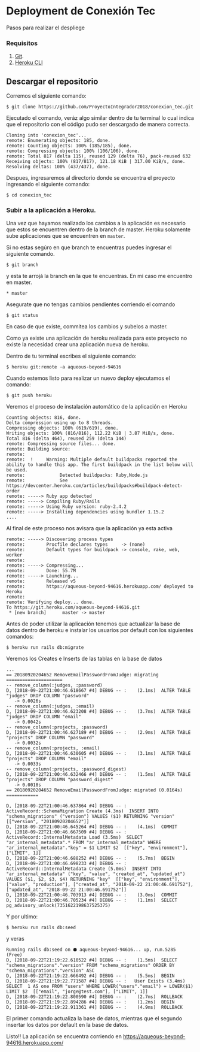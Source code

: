 # Deployment de Conexión Tec

Pasos para realizar el despliege

### Requisitos

1. [Git](https://git-scm.com/book/en/v2/Getting-Started-Installing-Git).
2. [Heroku CLI](https://devcenter.heroku.com/articles/heroku-cli#download-and-install)

## Descargar el repositorio

Corremos el siguiente comando:
```
$ git clone https://github.com/ProyectoIntegrador2018/conexion_tec.git
```

Ejecutado el comando, veráz algo similar dentro de tu terminal lo cual indica que el repositorio con el código pudo ser descargado de manera correcta.
```
Cloning into 'conexion_tec'...
remote: Enumerating objects: 185, done.
remote: Counting objects: 100% (185/185), done.
remote: Compressing objects: 100% (106/106), done.
remote: Total 817 (delta 115), reused 129 (delta 76), pack-reused 632
Receiving objects: 100% (817/817), 121.18 KiB | 317.00 KiB/s, done.
Resolving deltas: 100% (437/437), done.
```
Despues, ingresaremos al directorio donde se encuentra el proyecto ingresando el siguiente comando:
```
$ cd conexion_tec
```

### Subir a la aplicación a Heroku.

Una vez que hayamos realizado los cambios a la aplicación es necesario que estos se encuentren dentro de la branch de master. Heroku solamente sube aplicaciones que se encuentren en `master`.

Si no estas segúro en que branch te encuentras puedes ingresar el siguiente comando.
```
$ git branch
```
y esta te arrojá la branch en la que te encuentras. En mi caso me encuentro en master.
```
* master
```
Asegurate que no tengas cambios pendientes corriendo el comando 
```
$ git status
```
En caso de que existe, commitea los cambios y subelos a master.

Como ya existe una aplicación de heroku realizada para este proyecto no existe la necesidad crear una aplicación nueva de heroku.

Dentro de tu terminal escribes el siguiente comando:
```
$ heroku git:remote -a aqueous-beyond-94616
```
Cuando estemos listo para realizar un nuevo deploy ejecutamos el comando:
```
$ git push heroku
```
Veremos el proceso de instalación automático de la aplicación en Heroku
```
Counting objects: 816, done.
Delta compression using up to 8 threads.
Compressing objects: 100% (619/619), done.
Writing objects: 100% (816/816), 112.22 KiB | 3.87 MiB/s, done.
Total 816 (delta 464), reused 259 (delta 144)
remote: Compressing source files... done.
remote: Building source:
remote: 
remote:  !     Warning: Multiple default buildpacks reported the ability to handle this app. The first buildpack in the list below will be used.
remote: 			Detected buildpacks: Ruby,Node.js
remote: 			See https://devcenter.heroku.com/articles/buildpacks#buildpack-detect-order
remote: -----> Ruby app detected
remote: -----> Compiling Ruby/Rails
remote: -----> Using Ruby version: ruby-2.4.2
remote: -----> Installing dependencies using bundler 1.15.2
....
```
Al final de este proceso nos avisara que la aplicación ya esta activa
```
remote: -----> Discovering process types
remote:        Procfile declares types     -> (none)
remote:        Default types for buildpack -> console, rake, web, worker
remote: 
remote: -----> Compressing...
remote:        Done: 55.7M
remote: -----> Launching...
remote:        Released v5
remote:        https://aqueous-beyond-94616.herokuapp.com/ deployed to Heroku
remote: 
remote: Verifying deploy... done.
To https://git.heroku.com/aqueous-beyond-94616.git
 * [new branch]      master -> master
```
Antes de poder utilizar la aplicación tenemos que actualizar la base de datos dentro de heroku e instalar los usuarios por default con los siguientes comandos:
```
$ heroku run rails db:migrate
```
Veremos los Creates e Inserts de las tablas en la base de datos
```
...
== 20180920204652 RemoveEmailPasswordFromJudge: migrating =====================
-- remove_column(:judges, :password)
D, [2018-09-22T21:00:46.618667 #4] DEBUG -- :    (2.1ms)  ALTER TABLE "judges" DROP COLUMN "password"
   -> 0.0026s
-- remove_column(:judges, :email)
D, [2018-09-22T21:00:46.623208 #4] DEBUG -- :    (3.7ms)  ALTER TABLE "judges" DROP COLUMN "email"
   -> 0.0042s
-- remove_column(:projects, :password)
D, [2018-09-22T21:00:46.627189 #4] DEBUG -- :    (2.9ms)  ALTER TABLE "projects" DROP COLUMN "password"
   -> 0.0032s
-- remove_column(:projects, :email)
D, [2018-09-22T21:00:46.630605 #4] DEBUG -- :    (3.1ms)  ALTER TABLE "projects" DROP COLUMN "email"
   -> 0.0033s
-- remove_column(:projects, :password_digest)
D, [2018-09-22T21:00:46.632466 #4] DEBUG -- :    (1.5ms)  ALTER TABLE "projects" DROP COLUMN "password_digest"
   -> 0.0018s
== 20180920204652 RemoveEmailPasswordFromJudge: migrated (0.0164s) ============

D, [2018-09-22T21:00:46.637864 #4] DEBUG -- :   ActiveRecord::SchemaMigration Create (4.3ms)  INSERT INTO "schema_migrations" ("version") VALUES ($1) RETURNING "version"  [["version", "20180920204652"]]
D, [2018-09-22T21:00:46.645264 #4] DEBUG -- :    (4.1ms)  COMMIT
D, [2018-09-22T21:00:46.667509 #4] DEBUG -- :   ActiveRecord::InternalMetadata Load (3.5ms)  SELECT  "ar_internal_metadata".* FROM "ar_internal_metadata" WHERE "ar_internal_metadata"."key" = $1 LIMIT $2  [["key", "environment"], ["LIMIT", 1]]
D, [2018-09-22T21:00:46.688252 #4] DEBUG -- :    (5.7ms)  BEGIN
D, [2018-09-22T21:00:46.698233 #4] DEBUG -- :   ActiveRecord::InternalMetadata Create (5.0ms)  INSERT INTO "ar_internal_metadata" ("key", "value", "created_at", "updated_at") VALUES ($1, $2, $3, $4) RETURNING "key"  [["key", "environment"], ["value", "production"], ["created_at", "2018-09-22 21:00:46.691752"], ["updated_at", "2018-09-22 21:00:46.691752"]]
D, [2018-09-22T21:00:46.703913 #4] DEBUG -- :    (3.0ms)  COMMIT
D, [2018-09-22T21:00:46.705234 #4] DEBUG -- :    (1.1ms)  SELECT pg_advisory_unlock(7351622198637525375)
```
Y por ultimo:
```
$ heroku run rails db:seed
```
y veras
```
Running rails db:seed on ⬢ aqueous-beyond-94616... up, run.5285 (Free)
D, [2018-09-22T21:19:22.610522 #4] DEBUG -- :    (1.5ms)  SELECT "schema_migrations"."version" FROM "schema_migrations" ORDER BY "schema_migrations"."version" ASC
D, [2018-09-22T21:19:22.666492 #4] DEBUG -- :    (5.5ms)  BEGIN
D, [2018-09-22T21:19:22.771587 #4] DEBUG -- :   User Exists (3.4ms)  SELECT  1 AS one FROM "users" WHERE LOWER("users"."email") = LOWER($1) LIMIT $2  [["email", "jorge@test.com"], ["LIMIT", 1]]
D, [2018-09-22T21:19:22.800590 #4] DEBUG -- :    (2.7ms)  ROLLBACK
D, [2018-09-22T21:19:22.894286 #4] DEBUG -- :    (1.2ms)  BEGIN
D, [2018-09-22T21:19:22.911361 #4] DEBUG -- :    (4.9ms)  ROLLBACK
```
El primer comando actualiza la base de datos, mientras que el segundo insertar los datos por default en la base de datos.

Listo!!
La aplicación se encuentra corriendo en https://aqueous-beyond-94616.herokuapp.com/
